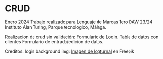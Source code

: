 # CRUD
Enero 2024
Trabajo realizado para Lenguaje de Marcas
1ero DAW 23/24
Instituto Alan Turing, Parque tecnologico, Málaga.


Realizacion de crud sin validación:
Formulario de Login.
Tabla de datos con clientes
Formulario de entrada/edicion de datos.


Creditos:
login background img: 
<a href="https://www.freepik.es/vector-gratis/resumen-diseno-moderno-fondo-color-azul-degradado_34128867.htm#page=2&query=background&position=10&from_view=search&track=sph&uuid=7d711ef6-3f7b-413f-b35b-60b47e1d1f8b">Imagen de logturnal</a> en Freepik